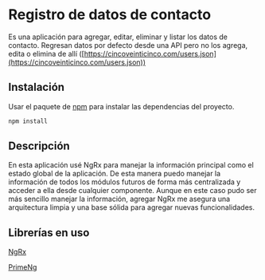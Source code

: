 # Registro de datos de contacto

Es una aplicación para agregar, editar, eliminar y listar los datos de contacto. Regresan datos por defecto desde una API pero no los agrega, edita o elimina de allí ([https://cincoveinticinco.com/users.json](https://cincoveinticinco.com/users.json))

## Instalación

Usar el paquete de [npm](https://www.npmjs.com/) para instalar las dependencias del proyecto.

```bash
npm install
```

## Descripción

En esta aplicación usé NgRx para manejar la información principal como el estado global de la aplicación. De esta manera puedo manejar la información de todos los módulos futuros de forma más centralizada y acceder a ella desde cualquier componente. Aunque en este caso pudo ser más sencillo manejar la información, agregar NgRx me asegura una arquitectura limpia y una base sólida para agregar nuevas funcionalidades.

## Librerías en uso

[NgRx](https://ngrx.io/)

[PrimeNg](https://primeng.org/)

